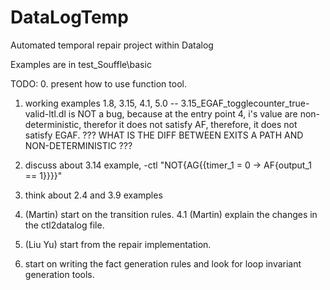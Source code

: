 # DataLogTemp
Automated temporal repair project within Datalog  


Examples are in test_Souffle\basic 

TODO:
0. present how to use function tool. 
1. working examples 1.8, 3.15, 4.1, 5.0
-- 3.15_EGAF_togglecounter_true-valid-ltl.dl is NOT a bug, 
   because at the entry point 4, i's value are non-deterministic, 
   therefor it does not satisfy AF, therefore, it does not satisfy EGAF. 
   ??? WHAT IS THE DIFF BETWEEN EXITS A PATH AND NON-DETERMINISTIC ??? 
2. discuss about 3.14 example, -ctl "NOT{AG{{timer_1 = 0 -> AF{output_1 == 1}}}}" 
3. think about 2.4 and 3.9 examples 
4. (Martin) start on the transition rules. 
4.1 (Martin) explain the changes in the ctl2datalog file. 
5. (Liu Yu) start from the repair implementation. 

6. start on writing the fact generation rules and look for loop invariant generation tools. 